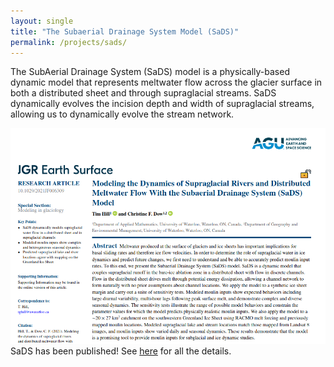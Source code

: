 ```yaml
---
layout: single
title: "The Subaerial Drainage System Model (SaDS)"
permalink: /projects/sads/
---
```


The SubAerial Drainage System (SaDS) model is a physically-based dynamic model that represents meltwater flow across the glacier surface in both a distributed sheet and through supraglacial streams. SaDS dynamically evolves the incision depth and width of supraglacial streams, allowing us to dynamically evolve the stream network.

![](/assets/images/paper_header.png)
SaDS has been published! See [here](https://doi.org/10.1029/2021JF006309) for all the details.
